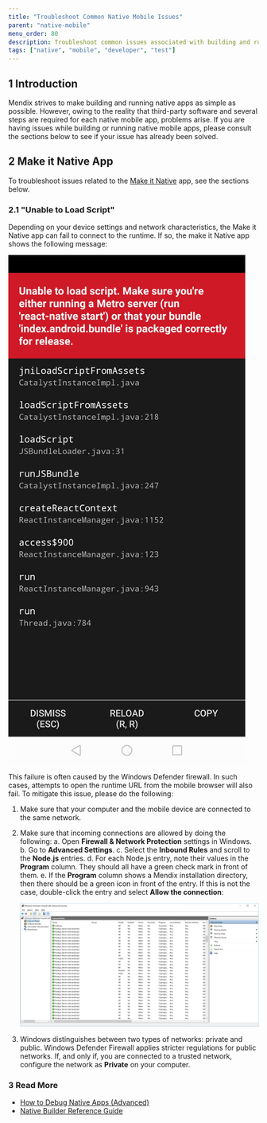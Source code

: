 ```yaml
---
title: "Troubleshoot Common Native Mobile Issues"
parent: "native-mobile"
menu_order: 80
description: Troubleshoot common issues associated with building and running native mobile apps.
tags: ["native", "mobile", "developer", "test"]
---
```


## 1 Introduction

Mendix strives to make building and running native apps as simple as possible. However, owing to the reality that third-party software and several steps are required for each native mobile app, problems arise. If you are having issues while building or running native mobile apps, please consult the sections below to see if your issue has already been solved.

## 2 Make it Native App

To troubleshoot issues related to the [Make it Native](refguide/getting-the-make-it-native-app) app, see the sections below.

### 2.1 "Unable to Load Script"

Depending on your device settings and network characteristics, the Make it Native app can fail to connect to the runtime. If so, the make it Native app shows the following message:

![unable to load script](attachments/unabletoloadscript.png)

This failure is often caused by the Windows Defender firewall. In such cases, attempts to open the runtime URL from the mobile browser will also fail. To mitigate this issue, please do the following:

1. Make sure that your computer and the mobile device are connected to the same network.
1. Make sure that incoming connections are allowed by doing the following:
    a. Open **Firewall & Network Protection** settings in Windows.
    b. Go to **Advanced Settings**.
    c. Select the **Inbound Rules** and scroll to the **Node.js** entries.
    d. For each Node.js entry, note their values in the **Program** column. They should all have a green check mark in front of them. 
    e. If the **Program** column shows a Mendix installation directory, then there should be a green icon in front of the entry. If this is not the case, double-click the entry and select **Allow the connection**:
    
    ![inbound rules](attachments/inboundrules.png)

1. Windows distinguishes between two types of networks: private and public. Windows Defender Firewall applies stricter regulations for public networks. If, and only if, you are connected to a trusted network, configure the network as **Private** on your computer.

### 3 Read More

* [How to Debug Native Apps (Advanced)](native-debug)
* [Native Builder Reference Guide](/refguide/native-builder)
